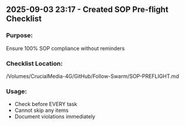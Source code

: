 ## 2025-09-03 23:17 - Created SOP Pre-flight Checklist

### Purpose:
Ensure 100% SOP compliance without reminders

### Checklist Location:
/Volumes/CrucialMedia-4G/GitHub/Follow-Swarm/SOP-PREFLIGHT.md

### Usage:
- Check before EVERY task
- Cannot skip any items
- Document violations immediately
